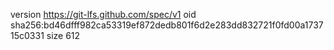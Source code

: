 version https://git-lfs.github.com/spec/v1
oid sha256:bd46dfff982ca53319ef872dedb801f6d2e283dd832721f0fd00a173715c0331
size 612
